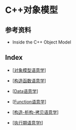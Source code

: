 # C++对象模型

## 参考资料

* Inside the C++ Object Model



## Index

* [[对象模型语意学](../src/InsideTheC++ObjectModel/object.cpp)]
* [[构造函数语意学](../src/InsideTheC++ObjectModel/constructor.cpp)]
* [[Data语意学](../src/InsideTheC++ObjectModel/data.cpp)]
* [[Function语意学](../src/InsideTheC++ObjectModel/function.cpp)]
* [[构造-析构-拷贝语意学](../src/InsideTheC++ObjectModel/ctordtor.cpp)]

* [[执行期语意学t](./src/InsideTheC++ObjectModel/runtime.cpp)]


